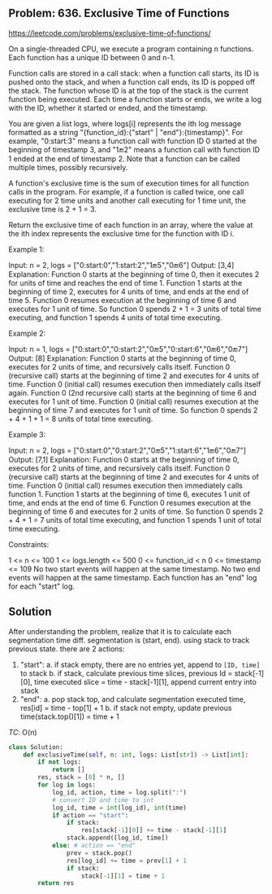 ## Problem: 636. Exclusive Time of Functions

https://leetcode.com/problems/exclusive-time-of-functions/

On a single-threaded CPU, we execute a program containing n functions. Each function has a unique ID between 0 and n-1.

Function calls are stored in a call stack: when a function call starts, its ID is pushed onto the stack, and when a function call ends, its ID is popped off the stack. The function whose ID is at the top of the stack is the current function being executed. Each time a function starts or ends, we write a log with the ID, whether it started or ended, and the timestamp.

You are given a list logs, where logs[i] represents the ith log message formatted as a string "{function_id}:{"start" | "end"}:{timestamp}". For example, "0:start:3" means a function call with function ID 0 started at the beginning of timestamp 3, and "1:end:2" means a function call with function ID 1 ended at the end of timestamp 2. Note that a function can be called multiple times, possibly recursively.

A function's exclusive time is the sum of execution times for all function calls in the program. For example, if a function is called twice, one call executing for 2 time units and another call executing for 1 time unit, the exclusive time is 2 + 1 = 3.

Return the exclusive time of each function in an array, where the value at the ith index represents the exclusive time for the function with ID i.

 

 Example 1:


Input: n = 2, logs = ["0:start:0","1:start:2","1:end:5","0:end:6"]
Output: [3,4]
Explanation:
Function 0 starts at the beginning of time 0, then it executes 2 for units of time and reaches the end of time 1.
Function 1 starts at the beginning of time 2, executes for 4 units of time, and ends at the end of time 5.
Function 0 resumes execution at the beginning of time 6 and executes for 1 unit of time.
So function 0 spends 2 + 1 = 3 units of total time executing, and function 1 spends 4 units of total time executing.

Example 2:

Input: n = 1, logs = ["0:start:0","0:start:2","0:end:5","0:start:6","0:end:6","0:end:7"]
Output: [8]
Explanation:
Function 0 starts at the beginning of time 0, executes for 2 units of time, and recursively calls itself.
Function 0 (recursive call) starts at the beginning of time 2 and executes for 4 units of time.
Function 0 (initial call) resumes execution then immediately calls itself again.
Function 0 (2nd recursive call) starts at the beginning of time 6 and executes for 1 unit of time.
Function 0 (initial call) resumes execution at the beginning of time 7 and executes for 1 unit of time.
So function 0 spends 2 + 4 + 1 + 1 = 8 units of total time executing.

Example 3:

Input: n = 2, logs = ["0:start:0","0:start:2","0:end:5","1:start:6","1:end:6","0:end:7"]
Output: [7,1]
Explanation:
Function 0 starts at the beginning of time 0, executes for 2 units of time, and recursively calls itself.
Function 0 (recursive call) starts at the beginning of time 2 and executes for 4 units of time.
Function 0 (initial call) resumes execution then immediately calls function 1.
Function 1 starts at the beginning of time 6, executes 1 unit of time, and ends at the end of time 6.
Function 0 resumes execution at the beginning of time 6 and executes for 2 units of time.
So function 0 spends 2 + 4 + 1 = 7 units of total time executing, and function 1 spends 1 unit of total time executing.
 

 Constraints:

 1 <= n <= 100
 1 <= logs.length <= 500
 0 <= function_id < n
 0 <= timestamp <= 109
 No two start events will happen at the same timestamp.
 No two end events will happen at the same timestamp.
 Each function has an "end" log for each "start" log.


## Solution

After understanding the problem, realize that it is to calculate each segmentation time diff. segmentation is (start, end). using stack to track previous state. there are 2 actions: 
1. "start": 
    a. if stack empty, there are no entries yet, append to `[ID, time]` to stack 
    b. if stack, calculate previous time slices, previous Id = stack[-1][0], time executed slice = time - stack[-1][1], append current entry into stack
2. "end":
    a. pop stack top, and calculate segmentation executed time, res[id] = time - top[1] + 1
    b. if stack not empty, update previous time(stack.top()[1]) = time + 1

*TC*: O(n)


```python
class Solution:
    def exclusiveTime(self, n: int, logs: List[str]) -> List[int]:
        if not logs:
            return []
        res, stack = [0] * n, []
        for log in logs:
            log_id, action, time = log.split(":")
            # convert ID and time to int
            log_id, time = int(log_id), int(time)
            if action == "start":
                if stack:
                    res[stack[-1][0]] += time - stack[-1][1]
                stack.append([log_id, time])
            else: # action == "end"
                prev = stack.pop()
                res[log_id] += time = prev[1] + 1
                if stack:
                    stack[-1][1] = time + 1
        return res


```
    

